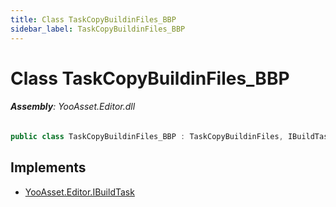 ```yaml
---
title: Class TaskCopyBuildinFiles_BBP
sidebar_label: TaskCopyBuildinFiles_BBP
---
```

# Class TaskCopyBuildinFiles_BBP


###### **Assembly**: YooAsset.Editor.dll

```csharp title="Declaration"
public class TaskCopyBuildinFiles_BBP : TaskCopyBuildinFiles, IBuildTask
```

## Implements

* [YooAsset.Editor.IBuildTask](../YooAsset.Editor/IBuildTask.md)
